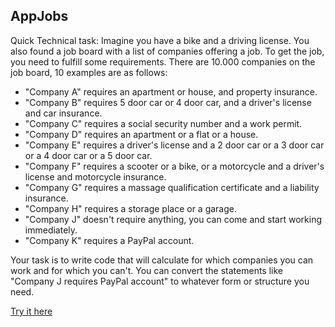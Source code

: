 ## AppJobs

Quick Technical task:
Imagine you have a bike and a driving license. You also found a job board with a list of companies offering a job. To get the job, you need to fulfill some requirements. There are 10.000 companies on the job board, 10 examples are as follows:
 
* "Company A" requires an apartment or house, and property insurance.
* "Company B" requires 5 door car or 4 door car, and a driver's license and car insurance.
* "Company C" requires a social security number and a work permit. 
* "Company D" requires an apartment or a flat or a house.
* "Company E" requires a driver's license and a 2 door car or a 3 door car or a 4 door car or a 5 door car.
* "Company F" requires a scooter or a bike, or a motorcycle and a driver's license and motorcycle insurance.
* "Company G" requires a massage qualification certificate and a liability insurance.
* "Company H" requires a storage place or a garage.
* "Company J" doesn't require anything, you can come and start working immediately.
* "Company K" requires a PayPal account.
 
Your task is to write code that will calculate for which companies you can work and for which you can't. You can convert the statements like "Company J requires PayPal account" to whatever form or structure you need.

[Try it here](http://sandbox.onlinephpfunctions.com/code/ea8e3c604c2db270fc343440ddd8eaf5472099b9 "Try it here")